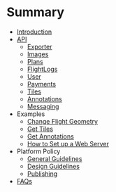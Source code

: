 # Summary

* [Introduction](README.md)
* [API](api-overview.md)
   * [Exporter](exporter.md)
   * [Images](images.md)
   * [Plans](plans.md)
   * [FlightLogs](flightlogs.md)
   * [User](user.md)
   * [Payments](payments.md)
   * [Tiles](tiles.md)
   * [Annotations](annotations.md)
   * [Messaging](messaging.md)
* Examples
   * [Change Flight Geometry](change_flight_geometry.md)
   * [Get Tiles](get_tiles.md)
   * [Get Annotations](get_annotations.md)
   * [How to Set up a Web Server](server_example.md)
* Platform Policy
   * [General Guidelines](guidelines.md)
   * [Design Guidelines](styles.md)
   * [Publishing](publishing.md)
* [FAQs](faqs.md)

